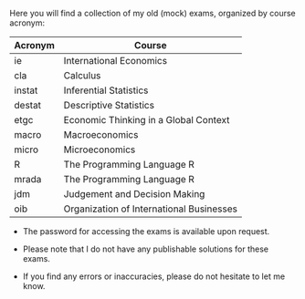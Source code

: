 Here you will find a collection of my old (mock) exams, organized by course acronym:

| Acronym | Course |
| ----------- | ----------- |
| ie | 	International Economics| 
| cla | 	Calculus| 
| instat |	Inferential Statistics| 
| destat |	Descriptive Statistics| 
| etgc  | Economic Thinking in a Global Context |
| macro |	Macroeconomics| 
| micro |	Microeconomics| 
| R	| The Programming Language R| 
| mrada |	The Programming Language R| 
| jdm	| Judgement and Decision Making| 
| oib	| Organization of International Businesses| 	

- The password for accessing the exams is available upon request. 

- Please note that I do not have any publishable solutions for these exams. 

- If you find any errors or inaccuracies, please do not hesitate to let me know.
